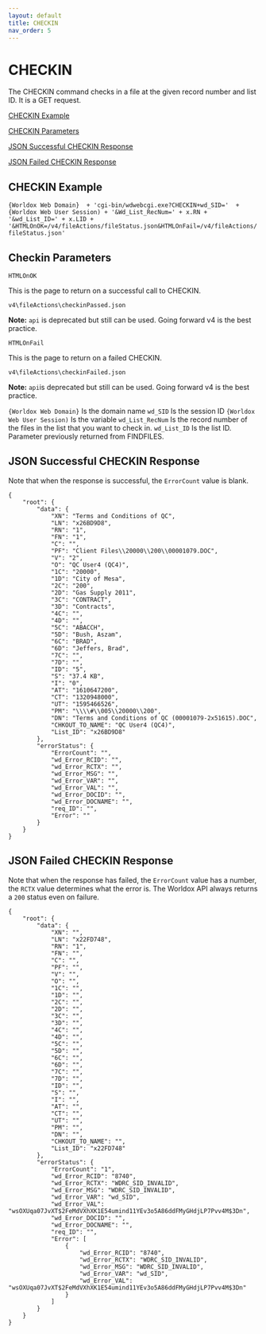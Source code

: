 ```yaml
---
layout: default
title: CHECKIN
nav_order: 5
---
```


# CHECKIN

The CHECKIN command checks in a file at the given record number and list ID. It is a GET request.

[CHECKIN Example](#checkin-example)

[CHECKIN Parameters](#checkin-parameters)

[JSON Successful CHECKIN Response](#json-successful-checkin-response)

[JSON Failed CHECKIN Response](#json-failed-checkin-response)

## CHECKIN Example
`{Worldox Web Domain}  + 'cgi-bin/wdwebcgi.exe?CHECKIN+wd_SID='  + {Worldox Web User Session) + '&Wd_List_RecNum=' + x.RN + '&wd_List_ID=' + x.LID + '&HTMLOnOK=/v4/fileActions/fileStatus.json&HTMLOnFail=/v4/fileActions/fileStatus.json'`

## Checkin Parameters

`HTMLOnOK`

This is the page to return on a successful call to CHECKIN.

`v4\fileActions\checkinPassed.json`

**Note:** `api` is deprecated but still can be used. Going forward v4 is the best practice.

`HTMLOnFail`

This is the page to return on a failed CHECKIN.

`v4\fileActions\checkinFailed.json`

**Note:** `api`is deprecated but still can be used. Going forward v4 is the best practice.

`{Worldox Web Domain}`
	Is the domain name
`wd_SID`
	Is the session ID
`{Worldox Web User Session)`
	Is the variable
`wd_List_RecNum`
Is the record number of the files in the list that you want to check in.
`wd_List_ID`
Is the list ID. Parameter previously returned from FINDFILES. 
 
## JSON Successful CHECKIN Response

Note that when the response is successful, the `ErrorCount` value is blank. 

```
{
    "root": {
        "data": {
            "XN": "Terms and Conditions of QC",
            "LN": "x26BD9D8",
            "RN": "1",
            "FN": "1",
            "C": "",
            "PF": "Client Files\\20000\\200\\00001079.DOC",
            "V": "2",
            "O": "QC User4 (QC4)",
            "1C": "20000",
            "1D": "City of Mesa",
            "2C": "200",
            "2D": "Gas Supply 2011",
            "3C": "CONTRACT",
            "3D": "Contracts",
            "4C": "",
            "4D": "",
            "5C": "ABACCH",
            "5D": "Bush, Aszam",
            "6C": "BRAD",
            "6D": "Jeffers, Brad",
            "7C": "",
            "7D": "",
            "ID": "5",
            "S": "37.4 KB",
            "I": "0",
            "AT": "1610647200",
            "CT": "1320948000",
            "UT": "1595466526",
            "PM": "\\\\#\\005\\20000\\200",
            "DN": "Terms and Conditions of QC (00001079-2x51615).DOC",
            "CHKOUT_TO_NAME": "QC User4 (QC4)",
            "List_ID": "x26BD9D8"
        },
        "errorStatus": {
            "ErrorCount": "",
            "wd_Error_RCID": "",
            "wd_Error_RCTX": "",
            "wd_Error_MSG": "",
            "wd_Error_VAR": "",
            "wd_Error_VAL": "",
            "wd_Error_DOCID": "",
            "wd_Error_DOCNAME": "",
            "req_ID": "",
            "Error": ""
        }
    }
}
```
## JSON Failed CHECKIN Response

Note that when the response has failed, the `ErrorCount` value has a number, the `RCTX` value determines what the error is. The Worldox API always returns a `200` status even on failure.  
```
{
    "root": {
        "data": {
            "XN": "",
            "LN": "x22FD748",
            "RN": "1",
            "FN": "",
            "C": "",
            "PF": "",
            "V": "",
            "O": "",
            "1C": "",
            "1D": "",
            "2C": "",
            "2D": "",
            "3C": "",
            "3D": "",
            "4C": "",
            "4D": "",
            "5C": "",
            "5D": "",
            "6C": "",
            "6D": "",
            "7C": "",
            "7D": "",
            "ID": "",
            "S": "",
            "I": "",
            "AT": "",
            "CT": "",
            "UT": "",
            "PM": "",
            "DN": "",
            "CHKOUT_TO_NAME": "",
            "List_ID": "x22FD748"
        },
        "errorStatus": {
            "ErrorCount": "1",
            "wd_Error_RCID": "8740",
            "wd_Error_RCTX": "WDRC_SID_INVALID",
            "wd_Error_MSG": "WDRC_SID_INVALID",
            "wd_Error_VAR": "wd_SID",
            "wd_Error_VAL": "wsOXUqa07JvXT$2FeMdVXhXK1E54umind11YEv3o5A86ddFMyGHdjLP7Pvv4M$3Dn",
            "wd_Error_DOCID": "",
            "wd_Error_DOCNAME": "",
            "req_ID": "",
            "Error": [
                {
                    "wd_Error_RCID": "8740",
                    "wd_Error_RCTX": "WDRC_SID_INVALID",
                    "wd_Error_MSG": "WDRC_SID_INVALID",
                    "wd_Error_VAR": "wd_SID",
                    "wd_Error_VAL": "wsOXUqa07JvXT$2FeMdVXhXK1E54umind11YEv3o5A86ddFMyGHdjLP7Pvv4M$3Dn"
                }
            ]
        }
    }
}
```
